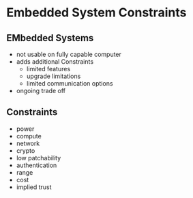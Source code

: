# Embedded System Constraints

## EMbedded Systems

- not usable on fully capable computer
- adds additional Constraints
  - limited features
  - upgrade limitations
  - limited communication options
- ongoing trade off

## Constraints

- power
- compute
- network
- crypto
- low patchability
- authentication
- range
- cost
- implied trust
